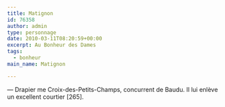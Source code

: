 ```yaml
---
title: Matignon
id: 76358
author: admin
type: personnage
date: 2010-03-11T08:20:59+00:00
excerpt: Au Bonheur des Dames
tags:
  - bonheur
main_name: Matignon

---
```

— Drapier me Croix-des-Petits-Champs, concurrent de Baudu. Il lui enlève un excellent courtier [265]. 